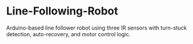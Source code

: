 # Line-Following-Robot
Arduino-based line follower robot using three IR sensors with turn-stuck detection, auto-recovery, and motor control logic.
